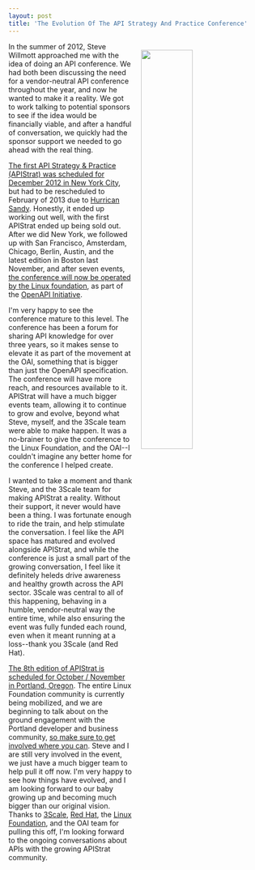 ```yaml
---
layout: post
title: 'The Evolution Of The API Strategy And Practice Conference'
---
```

<p><img style="padding: 15px;" src="http://kinlane-productions.s3.amazonaws.com/api_evangelist_site/blog/apistrat_linux_portland.png" alt="" width="45%" align="right" /></p>
<p>In the summer of 2012, Steve Willmott approached me with the idea of doing an API conference. We had both been discussing the need for a vendor-neutral&nbsp;API conference throughout the year, and now he wanted to make it a reality. We got to work talking to potential sponsors to see if the idea would be financially viable, and after a handful of conversation, we quickly had the sponsor support we needed to go ahead with the real thing.</p>
<p><a href="http://newyork2013.apistrat.com/">The first API Strategy &amp; Practice (APIStrat) was scheduled for December 2012 in New York City</a>, but had to be rescheduled to February of 2013 due to&nbsp;<a href="https://en.wikipedia.org/wiki/Hurricane_Sandy">Hurrican Sandy</a>. Honestly, it ended up working out well, with the first APIStrat ended up being sold out. After we did New York, we followed up with San Francisco, Amsterdam, Chicago, Berlin, Austin, and the latest edition in Boston last November, and after seven events, <a href="https://www.linux.com/blog/event/API-strategy/2017/4/apistrat-conference-now-organized-linux-foundation-and-open-api-initiative">the conference will now be operated by the Linux&nbsp;foundation</a>, as part of the <a href="http://openapis.org">OpenAPI Initiative</a>.</p>
<p>I'm very happy to see the conference mature to this level. The conference has been a forum for sharing API knowledge for over three years, so it makes sense to elevate it as part of the movement at the OAI, something that is bigger than just the OpenAPI specification. The conference will have more reach, and resources available to it. APIStrat will have a much bigger events team, allowing it to continue to grow and evolve, beyond what Steve, myself, and the 3Scale team were able to make happen. It was a no-brainer to give the conference to the Linux Foundation, and the OAI--I couldn't imagine any better home for the conference I helped create.</p>
<p>I wanted to take a moment and thank Steve, and the 3Scale team for making APIStrat a reality. Without their support, it never would have been a thing. I was fortunate enough to ride the train, and help stimulate the conversation. I feel like the API space has matured and evolved alongside APIStrat, and while the conference is just a small part of the growing conversation, I feel like it definitely heleds drive awareness and healthy growth across the API sector. 3Scale was central to all of this happening, behaving in a humble, vendor-neutral way the entire time, while also ensuring&nbsp;the event was fully funded each round, even when it meant running at a loss--thank you 3Scale (and Red Hat).</p>
<p><a href="http://events.linuxfoundation.org/events/apistrat/">The 8th edition of APIStrat is scheduled for October / November in Portland, Oregon</a>. The entire Linux Foundation community is currently being mobilized, and we are beginning to talk about on the ground engagement with the Portland developer and business community, <a href="http://events.linuxfoundation.org/events/apistrat/">so make sure to get involved where you can</a>. Steve and I are still very involved in the event, we just have a much bigger team to help pull it off now. I'm very happy to see how things have evolved, and I am looking forward to our baby growing up and becoming much bigger than our original vision. Thanks to <a href="http://3scale.net">3Scale</a>, <a href="https://www.redhat.com/en">Red Hat</a>, the <a href="https://www.linuxfoundation.org/">Linux Foundation</a>, and the OAI team for pulling this off, I'm looking forward to the ongoing conversations about APIs with the growing APIStrat community.</p>